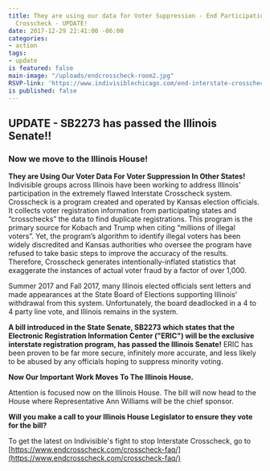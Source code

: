 ```yaml
---
title: They are using our data for Voter Suppression - End Participation in Interstate
  Crosscheck - UPDATE!
date: 2017-12-29 22:41:00 -06:00
categories:
- action
tags:
- update
is featured: false
main-image: "/uploads/endcrosscheck-room2.jpg"
RSVP-link: 'https://www.indivisiblechicago.com/end-interstate-crosscheck/ '
is published: false
---
```


## UPDATE - SB2273 has passed the Illinois Senate!!

### Now we move to the Illinois House!

**They are Using Our Voter Data For Voter Suppression In Other States!**
Indivisible groups across Illinois have been working to address Illinois' participation in the extremely flawed Interstate Crosscheck system. Crosscheck is a program created and operated by Kansas election officials. It collects voter registration information from participating states and “crosschecks” the data to find duplicate registrations. This program is the primary source for Kobach and Trump when citing “millions of illegal voters”. Yet, the program’s algorithm to identify illegal voters has been widely discredited and Kansas authorities who oversee the program have refused to take basic steps to improve the accuracy of the results. Therefore, Crosscheck generates intentionally-inflated statistics that exaggerate the instances of actual voter fraud by a factor of over 1,000.

Summer 2017 and Fall 2017, many Illinois elected officials sent letters and made appearances at the State Board of Elections supporting Illinois' withdrawal from this system. Unfortunately, the board deadlocked in a 4 to 4 party line vote, and Illinois remains in the system.

**A bill introduced in the State Senate, SB2273 which states that the Electronic Registration Information Center ("ERIC") will be the exclusive interstate registration program, has passed the Illinois Senate!** ERIC has been proven to be far more secure, infinitely more accurate, and less likely to be abused by any officials hoping to suppress minority voting.

**Now Our Important Work Moves To The Illinois House.**  

Attention is focused now on the Illinois House. The bill will now head to the House where Representative Ann Williams will be the chief sponsor.

**Will you make a call to your Illinois House Legislator to ensure they vote for the bill?**  

To get the latest on Indivisible's fight to stop Interstate Crosscheck, go to [https://www.endcrosscheck.com/crosscheck-faq/](https://www.endcrosscheck.com/crosscheck-faq/)